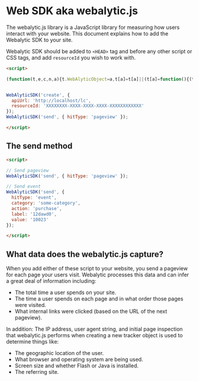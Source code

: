 # Web SDK aka webalytic.js

The webalytic.js library is a JavaScript library for measuring how users interact with your website. This document explains how to add the Webalytic SDK to your site.

Webalytic SDK should be added to `<HEAD>` tag and before any other script or CSS tags, and add `resourceId` you wish to work with.

```html
<script>

(function(t,e,c,n,a){t.WebAlyticObject=a,t[a]=t[a]||(t[a]=function(){(t[a].q=t[a].q||[]).push(arguments)});var r=document.createElement(c);r.type='text/javascript',r.async=!0,r.src=n;var s=document.getElementsByTagName('script')[0];s.parentNode.insertBefore(r,s)})(window,document,'script','http://localhost/lc/webalytic.js','WebAlyticSDK');


WebAlyticSDK('create', { 
  apiUrl: 'http://localhost/lc',
  resourceId: 'XXXXXXXX-XXXX-XXXX-XXXX-XXXXXXXXXXXX'
});
WebAlyticSDK('send', { hitType: 'pageview' });

</script>
```

## The send method

```html
<script>

// Send pageview
WebAlyticSDK('send', { hitType: 'pageview' });

// Send event
WebAlyticSDK('send', {
  hitType: 'event',
  category: 'some-category',
  action: 'purchase',
  label: '12dawd0',
  value: '10023'
});

</script>
```

## What data does the webalytic.js capture?

When you add either of these script to your website, you send a pageview for each page your users visit. Webalytic processes this data and can infer a great deal of information including:

- The total time a user spends on your site.
- The time a user spends on each page and in what order those pages were visited.
- What internal links were clicked (based on the URL of the next pageview).

In addition: The IP address, user agent string, and initial page inspection that webalytic.js performs when creating a new tracker object is used to determine things like:

- The geographic location of the user.
- What browser and operating system are being used.
- Screen size and whether Flash or Java is installed.
- The referring site.